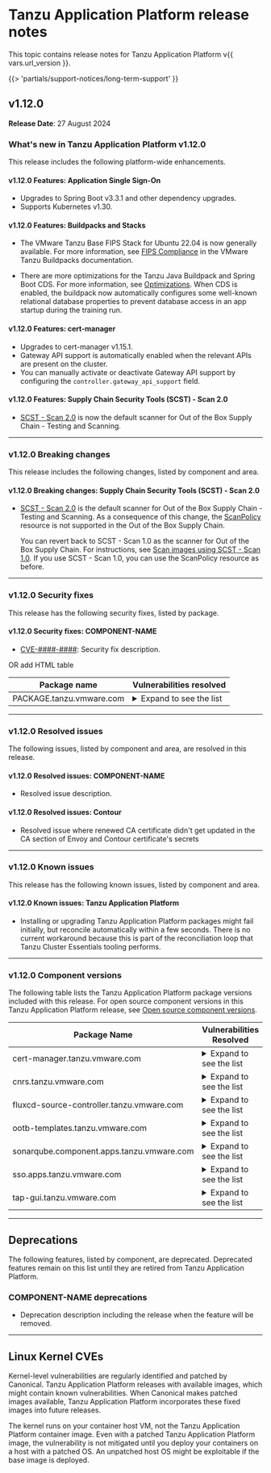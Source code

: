 # Tanzu Application Platform release notes

This topic contains release notes for Tanzu Application Platform v{{ vars.url_version }}.

<!-- The below partial is in the docs-tap/partials/support-notices directory -->

{{> 'partials/support-notices/long-term-support' }}

## <a id='1-12-0'></a> v1.12.0

**Release Date**: 27 August 2024

### <a id='1-12-0-whats-new'></a> What's new in Tanzu Application Platform v1.12.0

This release includes the following platform-wide enhancements.

#### <a id='1-12-0-appsso'></a> v1.12.0 Features: Application Single Sign-On

- Upgrades to Spring Boot v3.3.1 and other dependency upgrades.
- Supports Kubernetes v1.30.

#### <a id='1-12-0-buildpacks'></a> v1.12.0 Features: Buildpacks and Stacks

- The VMware Tanzu Base FIPS Stack for Ubuntu 22.04 is now generally available. For more information,
  see [FIPS Compliance](https://docs.vmware.com/en/VMware-Tanzu-Buildpacks/services/tanzu-buildpacks/GUID-stacks.html#fips-compliance)
  in the VMware Tanzu Buildpacks documentation.

- There are more optimizations for the Tanzu Java Buildpack and Spring Boot CDS. For more
  information, see
  [Optimizations](https://docs.vmware.com/en/VMware-Tanzu-Buildpacks/services/tanzu-buildpacks/GUID-java-java-buildpack.html#optimizations).
  When CDS is enabled, the buildpack now automatically configures some well-known relational
  database properties to prevent database access in an app startup during the training run.

#### <a id='1-12-0-cert-manager'></a> v1.12.0 Features: cert-manager

- Upgrades to cert-manager v1.15.1.
- Gateway API support is automatically enabled when the relevant APIs are present on the cluster.
- You can manually activate or deactivate Gateway API support by configuring the
  `controller.gateway_api_support` field.

#### <a id='1-12-0-scst-scan-2'></a> v1.12.0 Features: Supply Chain Security Tools (SCST) - Scan 2.0

- [SCST - Scan 2.0](scst-scan/scan-2-0.hbs.md) is now the default scanner for Out of the Box Supply
  Chain - Testing and Scanning.

---

### <a id='1-12-0-breaking-changes'></a> v1.12.0 Breaking changes

This release includes the following changes, listed by component and area.

#### <a id='1-12-0-scst-scan-2-bc'></a> v1.12.0 Breaking changes: Supply Chain Security Tools (SCST) - Scan 2.0

- [SCST - Scan 2.0](scst-scan/scan-2-0.hbs.md) is the default scanner for Out of the Box Supply
  Chain - Testing and Scanning. As a consequence of this change, the
  [ScanPolicy](scst-scan/policies.hbs.md) resource is not supported in the Out of the Box Supply Chain.

  You can revert back to SCST - Scan 1.0 as the scanner for Out of the Box Supply Chain.
  For instructions, see
  [Scan images using SCST - Scan 1.0](scc/ootb-supply-chain-testing-scanning.hbs.md#using-scan-v1).
  If you use SCST - Scan 1.0, you can use the ScanPolicy resource as before.

---

### <a id='1-12-0-security-fixes'></a> v1.12.0 Security fixes

This release has the following security fixes, listed by package.

#### <a id='1-12-0-COMPONENT-NAME-fixes'></a> v1.12.0 Security fixes: COMPONENT-NAME

- [CVE-####-####](https://nvd.nist.gov/vuln/detail/CVE-####-####): Security fix description.

OR add HTML table

<table>
<thead>
<tr>
<th>Package name</th>
<th>Vulnerabilities resolved</th>
</tr>
</thead>
<tbody>
<tr>
<td>PACKAGE.tanzu.vmware.com</td>
<td><details><summary>Expand to see the list</summary><ul>
<li><a href="https://github.com/advisories/GHSA-xxxx-xxxx-xxxx">GHSA-xxxx-xxxx-xxxx</a></li>
<li><a href="https://nvd.nist.gov/vuln/detail/CVE-####-####">CVE-####-####</a></li>
</ul></details></td>
</tr>
</tbody>
</table>

---

### <a id='1-12-0-resolved-issues'></a> v1.12.0 Resolved issues

The following issues, listed by component and area, are resolved in this release.

#### <a id='1-12-0-COMPONENT-NAME-ri'></a> v1.12.0 Resolved issues: COMPONENT-NAME

- Resolved issue description.

#### <a id='1-12-0-contour'></a> v1.12.0 Resolved issues: Contour

- Resolved issue where renewed CA certificate didn't get updated in the CA section of Envoy and
  Contour certificate's secrets

---

### <a id='1-12-0-known-issues'></a> v1.12.0 Known issues

This release has the following known issues, listed by component and area.

#### <a id='1-12-0-tap-ki'></a> v1.12.0 Known issues: Tanzu Application Platform

- Installing or upgrading Tanzu Application Platform packages might fail initially, but reconcile
  automatically within a few seconds. There is no current workaround because this is part of the
  reconciliation loop that Tanzu Cluster Essentials tooling performs.

---

### <a id='1-12-0-components'></a> v1.12.0 Component versions

The following table lists the Tanzu Application Platform package versions included with this release.
For open source component versions in this Tanzu Application Platform release, see
[Open source component versions](oss-component-versions.hbs.md).

<table>
<thead>
<tr>
<th>Package Name</th>
<th>Vulnerabilities Resolved</th>
</tr>
</thead>
<tbody>
<tr>
<td>cert-manager.tanzu.vmware.com</td>
<td><details><summary>Expand to see the list</summary><ul>
<li><a href="https://github.com/advisories/GHSA-xr7q-jx4m-x55m">GHSA-xr7q-jx4m-x55m</a></li>
<li><a href="https://nvd.nist.gov/vuln/detail/CVE-2024-24790">CVE-2024-24790</a></li>
</ul></details></td>
</tr>
<tr>
<td>cnrs.tanzu.vmware.com</td>
<td><details><summary>Expand to see the list</summary><ul>
<li><a href="https://github.com/advisories/GHSA-qmvj-4qr9-v547">GHSA-qmvj-4qr9-v547</a></li>
<li><a href="https://nvd.nist.gov/vuln/detail/CVE-2024-5535">CVE-2024-5535</a></li>
<li><a href="https://nvd.nist.gov/vuln/detail/CVE-2024-4741">CVE-2024-4741</a></li>
<li><a href="https://nvd.nist.gov/vuln/detail/CVE-2024-4603">CVE-2024-4603</a></li>
<li><a href="https://nvd.nist.gov/vuln/detail/CVE-2024-2511">CVE-2024-2511</a></li>
</ul></details></td>
</tr>
<tr>
<td>fluxcd-source-controller.tanzu.vmware.com</td>
<td><details><summary>Expand to see the list</summary><ul>
<li><a href="https://github.com/advisories/GHSA-6wrf-mxfj-pf5p">GHSA-6wrf-mxfj-pf5p</a></li>
<li><a href="https://github.com/advisories/GHSA-33pg-m6jh-5237">GHSA-33pg-m6jh-5237</a></li>
<li><a href="https://github.com/advisories/GHSA-232p-vwff-86mp">GHSA-232p-vwff-86mp</a></li>
</ul></details></td>
</tr>
<tr>
<td>ootb-templates.tanzu.vmware.com</td>
<td><details><summary>Expand to see the list</summary><ul>
<li><a href="https://github.com/advisories/GHSA-xfhp-jf8p-mh5w">GHSA-xfhp-jf8p-mh5w</a></li>
<li><a href="https://github.com/advisories/GHSA-r53h-jv2g-vpx6">GHSA-r53h-jv2g-vpx6</a></li>
<li><a href="https://nvd.nist.gov/vuln/detail/CVE-2024-6257">CVE-2024-6257</a></li>
<li><a href="https://nvd.nist.gov/vuln/detail/CVE-2024-3817">CVE-2024-3817</a></li>
<li><a href="https://nvd.nist.gov/vuln/detail/CVE-2024-24579">CVE-2024-24579</a></li>
</ul></details></td>
</tr>
<tr>
<td>sonarqube.component.apps.tanzu.vmware.com</td>
<td><details><summary>Expand to see the list</summary><ul>
Vuln code error: ALAS-2024-2607
Vuln code error: ALAS-2024-2604
Vuln code error: ALAS-2024-2600
</ul></details></td>
</tr>
<tr>
<td>sso.apps.tanzu.vmware.com</td>
<td><details><summary>Expand to see the list</summary><ul>
<li><a href="https://github.com/advisories/GHSA-hmqf-wpq9-jq83">GHSA-hmqf-wpq9-jq83</a></li>
<li><a href="https://nvd.nist.gov/vuln/detail/CVE-2022-0543">CVE-2022-0543</a></li>
</ul></details></td>
</tr>
<tr>
<td>tap-gui.tanzu.vmware.com</td>
<td><details><summary>Expand to see the list</summary><ul>
<li><a href="https://github.com/advisories/GHSA-j8xg-fqg3-53r7">GHSA-j8xg-fqg3-53r7</a></li>
<li><a href="https://github.com/advisories/GHSA-2fc9-xpp8-2g9h">GHSA-2fc9-xpp8-2g9h</a></li>
<li><a href="https://nvd.nist.gov/vuln/detail/CVE-2024-44942">CVE-2024-44942</a></li>
<li><a href="https://nvd.nist.gov/vuln/detail/CVE-2024-44941">CVE-2024-44941</a></li>
<li><a href="https://nvd.nist.gov/vuln/detail/CVE-2024-44940">CVE-2024-44940</a></li>
<li><a href="https://nvd.nist.gov/vuln/detail/CVE-2024-44939">CVE-2024-44939</a></li>
<li><a href="https://nvd.nist.gov/vuln/detail/CVE-2024-44938">CVE-2024-44938</a></li>
<li><a href="https://nvd.nist.gov/vuln/detail/CVE-2024-44935">CVE-2024-44935</a></li>
<li><a href="https://nvd.nist.gov/vuln/detail/CVE-2024-44934">CVE-2024-44934</a></li>
<li><a href="https://nvd.nist.gov/vuln/detail/CVE-2024-44931">CVE-2024-44931</a></li>
<li><a href="https://nvd.nist.gov/vuln/detail/CVE-2024-43914">CVE-2024-43914</a></li>
<li><a href="https://nvd.nist.gov/vuln/detail/CVE-2024-43913">CVE-2024-43913</a></li>
<li><a href="https://nvd.nist.gov/vuln/detail/CVE-2024-43912">CVE-2024-43912</a></li>
<li><a href="https://nvd.nist.gov/vuln/detail/CVE-2024-43911">CVE-2024-43911</a></li>
<li><a href="https://nvd.nist.gov/vuln/detail/CVE-2024-43910">CVE-2024-43910</a></li>
<li><a href="https://nvd.nist.gov/vuln/detail/CVE-2024-43909">CVE-2024-43909</a></li>
<li><a href="https://nvd.nist.gov/vuln/detail/CVE-2024-43908">CVE-2024-43908</a></li>
<li><a href="https://nvd.nist.gov/vuln/detail/CVE-2024-43907">CVE-2024-43907</a></li>
<li><a href="https://nvd.nist.gov/vuln/detail/CVE-2024-43906">CVE-2024-43906</a></li>
<li><a href="https://nvd.nist.gov/vuln/detail/CVE-2024-43905">CVE-2024-43905</a></li>
<li><a href="https://nvd.nist.gov/vuln/detail/CVE-2024-43904">CVE-2024-43904</a></li>
<li><a href="https://nvd.nist.gov/vuln/detail/CVE-2024-43903">CVE-2024-43903</a></li>
<li><a href="https://nvd.nist.gov/vuln/detail/CVE-2024-43902">CVE-2024-43902</a></li>
<li><a href="https://nvd.nist.gov/vuln/detail/CVE-2024-43901">CVE-2024-43901</a></li>
<li><a href="https://nvd.nist.gov/vuln/detail/CVE-2024-43900">CVE-2024-43900</a></li>
<li><a href="https://nvd.nist.gov/vuln/detail/CVE-2024-43899">CVE-2024-43899</a></li>
<li><a href="https://nvd.nist.gov/vuln/detail/CVE-2024-43898">CVE-2024-43898</a></li>
<li><a href="https://nvd.nist.gov/vuln/detail/CVE-2024-43897">CVE-2024-43897</a></li>
<li><a href="https://nvd.nist.gov/vuln/detail/CVE-2024-43895">CVE-2024-43895</a></li>
<li><a href="https://nvd.nist.gov/vuln/detail/CVE-2024-43894">CVE-2024-43894</a></li>
<li><a href="https://nvd.nist.gov/vuln/detail/CVE-2024-43893">CVE-2024-43893</a></li>
<li><a href="https://nvd.nist.gov/vuln/detail/CVE-2024-43892">CVE-2024-43892</a></li>
<li><a href="https://nvd.nist.gov/vuln/detail/CVE-2024-43890">CVE-2024-43890</a></li>
<li><a href="https://nvd.nist.gov/vuln/detail/CVE-2024-43889">CVE-2024-43889</a></li>
<li><a href="https://nvd.nist.gov/vuln/detail/CVE-2024-43886">CVE-2024-43886</a></li>
<li><a href="https://nvd.nist.gov/vuln/detail/CVE-2024-43885">CVE-2024-43885</a></li>
<li><a href="https://nvd.nist.gov/vuln/detail/CVE-2024-43884">CVE-2024-43884</a></li>
<li><a href="https://nvd.nist.gov/vuln/detail/CVE-2024-43877">CVE-2024-43877</a></li>
<li><a href="https://nvd.nist.gov/vuln/detail/CVE-2024-43876">CVE-2024-43876</a></li>
<li><a href="https://nvd.nist.gov/vuln/detail/CVE-2024-43868">CVE-2024-43868</a></li>
<li><a href="https://nvd.nist.gov/vuln/detail/CVE-2024-43859">CVE-2024-43859</a></li>
<li><a href="https://nvd.nist.gov/vuln/detail/CVE-2024-43855">CVE-2024-43855</a></li>
<li><a href="https://nvd.nist.gov/vuln/detail/CVE-2024-43851">CVE-2024-43851</a></li>
<li><a href="https://nvd.nist.gov/vuln/detail/CVE-2024-43850">CVE-2024-43850</a></li>
<li><a href="https://nvd.nist.gov/vuln/detail/CVE-2024-43840">CVE-2024-43840</a></li>
<li><a href="https://nvd.nist.gov/vuln/detail/CVE-2024-43837">CVE-2024-43837</a></li>
<li><a href="https://nvd.nist.gov/vuln/detail/CVE-2024-43833">CVE-2024-43833</a></li>
<li><a href="https://nvd.nist.gov/vuln/detail/CVE-2024-43818">CVE-2024-43818</a></li>
<li><a href="https://nvd.nist.gov/vuln/detail/CVE-2024-42317">CVE-2024-42317</a></li>
<li><a href="https://nvd.nist.gov/vuln/detail/CVE-2024-42316">CVE-2024-42316</a></li>
<li><a href="https://nvd.nist.gov/vuln/detail/CVE-2024-42314">CVE-2024-42314</a></li>
<li><a href="https://nvd.nist.gov/vuln/detail/CVE-2024-42307">CVE-2024-42307</a></li>
<li><a href="https://nvd.nist.gov/vuln/detail/CVE-2024-42279">CVE-2024-42279</a></li>
<li><a href="https://nvd.nist.gov/vuln/detail/CVE-2024-42268">CVE-2024-42268</a></li>
<li><a href="https://nvd.nist.gov/vuln/detail/CVE-2024-42265">CVE-2024-42265</a></li>
<li><a href="https://nvd.nist.gov/vuln/detail/CVE-2024-42258">CVE-2024-42258</a></li>
<li><a href="https://nvd.nist.gov/vuln/detail/CVE-2024-42250">CVE-2024-42250</a></li>
<li><a href="https://nvd.nist.gov/vuln/detail/CVE-2024-42245">CVE-2024-42245</a></li>
<li><a href="https://nvd.nist.gov/vuln/detail/CVE-2024-42241">CVE-2024-42241</a></li>
<li><a href="https://nvd.nist.gov/vuln/detail/CVE-2024-42238">CVE-2024-42238</a></li>
<li><a href="https://nvd.nist.gov/vuln/detail/CVE-2024-42237">CVE-2024-42237</a></li>
<li><a href="https://nvd.nist.gov/vuln/detail/CVE-2024-42162">CVE-2024-42162</a></li>
<li><a href="https://nvd.nist.gov/vuln/detail/CVE-2024-41096">CVE-2024-41096</a></li>
<li><a href="https://nvd.nist.gov/vuln/detail/CVE-2024-41056">CVE-2024-41056</a></li>
<li><a href="https://nvd.nist.gov/vuln/detail/CVE-2024-41051">CVE-2024-41051</a></li>
<li><a href="https://nvd.nist.gov/vuln/detail/CVE-2024-41039">CVE-2024-41039</a></li>
<li><a href="https://nvd.nist.gov/vuln/detail/CVE-2024-41038">CVE-2024-41038</a></li>
<li><a href="https://nvd.nist.gov/vuln/detail/CVE-2024-41028">CVE-2024-41028</a></li>
<li><a href="https://nvd.nist.gov/vuln/detail/CVE-2024-39479">CVE-2024-39479</a></li>
<li><a href="https://nvd.nist.gov/vuln/detail/CVE-2024-39478">CVE-2024-39478</a></li>
<li><a href="https://nvd.nist.gov/vuln/detail/CVE-2024-38622">CVE-2024-38622</a></li>
<li><a href="https://nvd.nist.gov/vuln/detail/CVE-2024-38620">CVE-2024-38620</a></li>
<li><a href="https://nvd.nist.gov/vuln/detail/CVE-2024-36881">CVE-2024-36881</a></li>
<li><a href="https://nvd.nist.gov/vuln/detail/CVE-2024-35974">CVE-2024-35974</a></li>
<li><a href="https://nvd.nist.gov/vuln/detail/CVE-2024-35964">CVE-2024-35964</a></li>
<li><a href="https://nvd.nist.gov/vuln/detail/CVE-2024-35963">CVE-2024-35963</a></li>
<li><a href="https://nvd.nist.gov/vuln/detail/CVE-2024-35961">CVE-2024-35961</a></li>
<li><a href="https://nvd.nist.gov/vuln/detail/CVE-2024-35860">CVE-2024-35860</a></li>
<li><a href="https://nvd.nist.gov/vuln/detail/CVE-2024-27079">CVE-2024-27079</a></li>
<li><a href="https://nvd.nist.gov/vuln/detail/CVE-2024-27042">CVE-2024-27042</a></li>
<li><a href="https://nvd.nist.gov/vuln/detail/CVE-2024-26930">CVE-2024-26930</a></li>
<li><a href="https://nvd.nist.gov/vuln/detail/CVE-2024-26914">CVE-2024-26914</a></li>
<li><a href="https://nvd.nist.gov/vuln/detail/CVE-2024-26913">CVE-2024-26913</a></li>
<li><a href="https://nvd.nist.gov/vuln/detail/CVE-2024-26902">CVE-2024-26902</a></li>
<li><a href="https://nvd.nist.gov/vuln/detail/CVE-2024-26841">CVE-2024-26841</a></li>
<li><a href="https://nvd.nist.gov/vuln/detail/CVE-2024-26836">CVE-2024-26836</a></li>
<li><a href="https://nvd.nist.gov/vuln/detail/CVE-2024-26799">CVE-2024-26799</a></li>
<li><a href="https://nvd.nist.gov/vuln/detail/CVE-2024-26783">CVE-2024-26783</a></li>
<li><a href="https://nvd.nist.gov/vuln/detail/CVE-2024-26768">CVE-2024-26768</a></li>
<li><a href="https://nvd.nist.gov/vuln/detail/CVE-2024-26670">CVE-2024-26670</a></li>
<li><a href="https://nvd.nist.gov/vuln/detail/CVE-2024-26618">CVE-2024-26618</a></li>
<li><a href="https://nvd.nist.gov/vuln/detail/CVE-2024-26596">CVE-2024-26596</a></li>
<li><a href="https://nvd.nist.gov/vuln/detail/CVE-2024-26458">CVE-2024-26458</a></li>
<li><a href="https://nvd.nist.gov/vuln/detail/CVE-2024-24864">CVE-2024-24864</a></li>
<li><a href="https://nvd.nist.gov/vuln/detail/CVE-2024-24855">CVE-2024-24855</a></li>
<li><a href="https://nvd.nist.gov/vuln/detail/CVE-2024-22365">CVE-2024-22365</a></li>
<li><a href="https://nvd.nist.gov/vuln/detail/CVE-2024-0232">CVE-2024-0232</a></li>
<li><a href="https://nvd.nist.gov/vuln/detail/CVE-2023-7104">CVE-2023-7104</a></li>
<li><a href="https://nvd.nist.gov/vuln/detail/CVE-2023-6039">CVE-2023-6039</a></li>
<li><a href="https://nvd.nist.gov/vuln/detail/CVE-2023-52827">CVE-2023-52827</a></li>
<li><a href="https://nvd.nist.gov/vuln/detail/CVE-2023-52797">CVE-2023-52797</a></li>
<li><a href="https://nvd.nist.gov/vuln/detail/CVE-2023-52771">CVE-2023-52771</a></li>
<li><a href="https://nvd.nist.gov/vuln/detail/CVE-2023-52770">CVE-2023-52770</a></li>
<li><a href="https://nvd.nist.gov/vuln/detail/CVE-2023-52658">CVE-2023-52658</a></li>
<li><a href="https://nvd.nist.gov/vuln/detail/CVE-2023-52425">CVE-2023-52425</a></li>
<li><a href="https://nvd.nist.gov/vuln/detail/CVE-2023-4641">CVE-2023-4641</a></li>
<li><a href="https://nvd.nist.gov/vuln/detail/CVE-2023-45853">CVE-2023-45853</a></li>
<li><a href="https://nvd.nist.gov/vuln/detail/CVE-2023-37454">CVE-2023-37454</a></li>
<li><a href="https://nvd.nist.gov/vuln/detail/CVE-2023-31484">CVE-2023-31484</a></li>
<li><a href="https://nvd.nist.gov/vuln/detail/CVE-2023-31083">CVE-2023-31083</a></li>
<li><a href="https://nvd.nist.gov/vuln/detail/CVE-2023-23005">CVE-2023-23005</a></li>
<li><a href="https://nvd.nist.gov/vuln/detail/CVE-2023-21264">CVE-2023-21264</a></li>
<li><a href="https://nvd.nist.gov/vuln/detail/CVE-2023-0597">CVE-2023-0597</a></li>
<li><a href="https://nvd.nist.gov/vuln/detail/CVE-2021-3847">CVE-2021-3847</a></li>
<li><a href="https://nvd.nist.gov/vuln/detail/CVE-2020-36694">CVE-2020-36694</a></li>
<li><a href="https://nvd.nist.gov/vuln/detail/CVE-2019-19449">CVE-2019-19449</a></li>
<li><a href="https://nvd.nist.gov/vuln/detail/CVE-2019-16089">CVE-2019-16089</a></li>
<li><a href="https://nvd.nist.gov/vuln/detail/CVE-2018-12928">CVE-2018-12928</a></li>
</ul></details></td>
</tr>
</tbody>
</table>

---

## <a id='deprecations'></a> Deprecations

The following features, listed by component, are deprecated.
Deprecated features remain on this list until they are retired from Tanzu Application Platform.

### <a id='COMPONENT-NAME-deprecations'></a> COMPONENT-NAME deprecations

- Deprecation description including the release when the feature will be removed.

---

## <a id="linux-kernel-cves"></a> Linux Kernel CVEs

Kernel-level vulnerabilities are regularly identified and patched by Canonical.
Tanzu Application Platform releases with available images, which might contain known vulnerabilities.
When Canonical makes patched images available, Tanzu Application Platform incorporates these fixed
images into future releases.

The kernel runs on your container host VM, not the Tanzu Application Platform container image.
Even with a patched Tanzu Application Platform image, the vulnerability is not mitigated until you
deploy your containers on a host with a patched OS. An unpatched host OS might be exploitable if
the base image is deployed.
